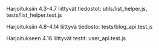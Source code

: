 <p> Harjoituksiin 4.3-4.7 liittyvät tiedostot: utils/list_helper.js, tests/list_helper.test.js</p>
<p> Harjoituksiin 4.8-4.14 liittyvä tiedosto: tests/blog_api.test.js </p>
<p> Harjoitukseen 4.16 liittyvät testit: user_api.test.js </p>
